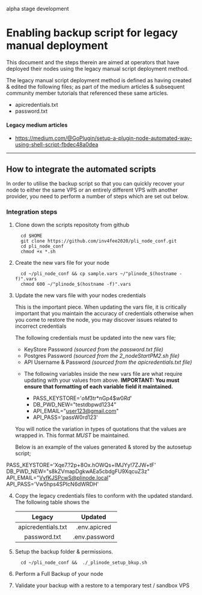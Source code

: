 alpha stage development

# Enabling backup script for legacy manual deployment

This document and the steps therein are aimed at operators that have deployed their nodes using the legacy manual script deployment method. 

The legacy manual script deployment method is defined as having created & edited the following files; as part of the medium articles & subsequent community member tutorials that referenced these same articles.

   - apicredentials.txt
   - password.txt

#### Legacy medium articles

   - https://medium.com/@GoPlugin/setup-a-plugin-node-automated-way-using-shell-script-fbdec48a0dea

---

## How to integrate the automated scripts

In order to utilise the backup script so that you can quickly recover your node to either the same VPS or an entirely different VPS with another provider, you need to perform a number of steps which are set out below.

### Integration steps

   1. Clone down the scripts repositoty from github

            cd $HOME
            git clone https://github.com/inv4fee2020/pli_node_conf.git
            cd pli_node_conf
            chmod +x *.sh


   2. Create the new vars file for your node
   
            cd ~/pli_node_conf && cp sample.vars ~/"plinode_$(hostname -f)".vars
            chmod 600 ~/"plinode_$(hostname -f)".vars


   3. Update the new vars file with your nodes credentials

      This is the important piece. When updating the vars file, it is critically important that you maintain the accuracy of credentials otherwise when you come to restore the node, you may discover issues related to incorrect credentials

      The following credentials must be updated into the new vars file;

      - KeyStore Password _(sourced from the password.txt file)_
      - Postgres Password _(sourced from the_ _2\_nodeStartPM2.sh file)_
      - API Username & Password _(sourced from the apicredentials.txt file)_


      +  The following variables inside the new vars file are what require updating with your values from above. 
      **IMPORTANT: You must ensure that formatting of each variable field it maintained.**

           *    PASS_KEYSTORE='$oM3$tr*nGp4$$w0Rd$'
           *    DB_PWD_NEW="testdbpwd1234"
           *    API_EMAIL="user123@gmail.com"
           *    API_PASS='passW0rd123'

      You will notice the variation in types of quotations that the values are wrapped in. This format *MUST* be maintained.

      Below is an example of the values generated & stored by the autosetup script;

PASS_KEYSTORE='Xqe7.?2p+8Ox.hOWQs+IMJYy!7ZJW+tF'
DB_PWD_NEW="s8kZVmapDgkwAEa5cbdgFU9XqcuZ3z"
API_EMAIL="VyfKJSPcwS@plinode.local"
API_PASS='Vw5hps4SPIcN6dWRDH'


   4. Copy the legacy credentials files to conform with the updated standard.
      The following table shows the 

      Legacy | Updated
      :---: | :---: 
      |apicredentials.txt | .env.apicred
      |password.txt | .env.password


   5. Setup the backup folder & permissions.
   
            cd ~/pli_node_conf &&  ./_plinode_setup_bkup.sh


   6. Perform a Full Backup of your node
   7. Validate your backup with a restore to a temporary test / sandbox VPS